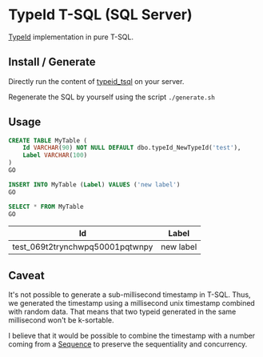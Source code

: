 # TypeId T-SQL (SQL Server)

[TypeId](https://github.com/jetpack-io/typeid) implementation in pure T-SQL.

## Install / Generate

Directly run the content of [typeid_tsql](https://github.com/uniteeio/typeid_tsql/blob/main/typeid_tsql.generated.sql) on
your server.

Regenerate the SQL by yourself using the script `./generate.sh`

## Usage

```sql
CREATE TABLE MyTable (
    Id VARCHAR(90) NOT NULL DEFAULT dbo.typeId_NewTypeId('test'),
    Label VARCHAR(100)
)
GO

INSERT INTO MyTable (Label) VALUES ('new label')
GO

SELECT * FROM MyTable
GO
```

| Id                                 | Label         |
|----------------------------------- | ------------- |
| test_069t2trynchwpq50001pqtwnpy    | new label     |

## Caveat

It's not possible to generate a sub-millisecond timestamp in T-SQL. Thus, we generated the timestamp using a millisecond unix timestamp combined with
random data. That means that two typeid generated in the same millisecond won't be k-sortable.

I believe that it would be possible to combine the timestamp with a number coming from a [Sequence](https://learn.microsoft.com/fr-fr/sql/t-sql/statements/create-sequence-transact-sql?view=sql-server-ver16) to preserve the sequentiality and concurrency.
